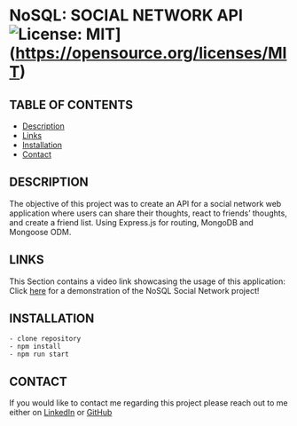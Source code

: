 # NoSQL: SOCIAL NETWORK API ![License: MIT](https://img.shields.io/badge/License-MIT-green.svg)](https://opensource.org/licenses/MIT)

## TABLE OF CONTENTS 
- [Description](#DESCRIPTION)
- [Links](#LINKS)
- [Installation](#INSTALLATION)
- [Contact](#CONTACT)

## DESCRIPTION

The objective of this project was to create an API for a social network web application where users can share their thoughts, react to friends’ thoughts, and create a friend list.
Using Express.js for routing, MongoDB and Mongoose ODM.

## LINKS

This Section contains a video link showcasing the usage of this application:
Click [here](https://drive.google.com/file/d/1mjHftB-E9ahuOAxLLxQp919_siNeNw78/view?usp=sharing) for a demonstration of the NoSQL Social Network project!

## INSTALLATION

```
- clone repository
- npm install
- npm run start
```

## CONTACT

If you would like to contact me regarding this project please reach out to me either on 
[LinkedIn](https://www.linkedin.com/in/leanne-gallagher/) or [GitHub](https://github.com/lenny-g)
